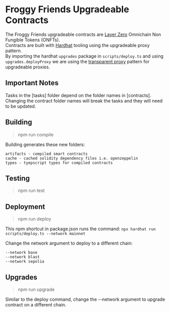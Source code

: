 # Froggy Friends Upgradeable Contracts

The Froggy Friends upgradeable contracts are [Layer Zero](https://layerzero.network) Omnichain Non Fungible Tokens (ONFTs).  
Contracts are built with [Hardhat](https://hardhat.org/) tooling using the upgradeable proxy pattern.  
By importing the hardhat `upgrades` package in `scripts/deploy.ts` and using `upgrades.deployProxy` we are using the [transparent proxy](https://docs.openzeppelin.com/upgrades-plugins/1.x/proxies#transparent-proxies-and-function-clashes) pattern for upgradeable proxies.

## Important Notes

Tasks in the [tasks] folder depend on the folder names in [contracts]. Changing the contract folder names will break the tasks and they will need to be updated.

## Building

> npm run compile

Building generates these new folders:

```
artifacts - compiled smart contracts
cache - cached solidity dependency files i.e. openzeppelin
types - tyepscript types for compiled contracts
```

## Testing

> npm run test

## Deployment

> npm run deploy

This npm shortcut in package.json runs the command:
`npx hardhat run scripts/deploy.ts --network mainnet`

Change the network argument to deploy to a different chain:

```
--network base
--network blast
--network sepolia
```

## Upgrades

> npm run upgrade

Similar to the deploy command, change the --network argument to upgrade contract on a different chain.
